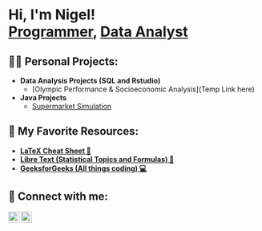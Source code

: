 <h1>Hi, I'm Nigel! <br/><a href="https://github.com/nigelbarr">Programmer</a>, <a href="https://www.linkedin.com/in/nigelbarreras/">Data Analyst</a>

<h2>👨‍💻 Personal Projects:</h2>

- <b>Data Analysis Projects (SQL and Rstudio)</b>
  - [Olympic Performance & Socioeconomic Analysis](Temp Link here)
- <b>Java Projects</b>
  - [Supermarket Simulation](https://github.com/nigelbarr/SupermarketSim)

<h2>📑 My Favorite Resources:</h2>

- <b>[LaTeX Cheat Sheet 📃](https://kapeli.com/cheat_sheets/LaTeX_Math_Symbols.docset/Contents/Resources/Documents/index)
- <b>[Libre Text (Statistical Topics and Formulas) 📖](https://stats.libretexts.org/)
- <b>[GeeksforGeeks (All things coding) 💻](https://www.geeksforgeeks.org/)
 

<h2> 🤳 Connect with me:</h2>

[<img align="left" alt="NigelBarreras | LinkedIn" width="22px" src="https://cdn-icons-png.flaticon.com/256/174/174857.png" />][linkedin]
[<img align="left" alt="NigelBarreras | Handshake" width="22px" src="https://www.csusm.edu/careers/handshakelogos/round.png" />][Handshake]


[Handshake]: https://utdallas.joinhandshake.com/profiles/qapkm3
[linkedin]: https://linkedin.com/in/nigelbarreras


